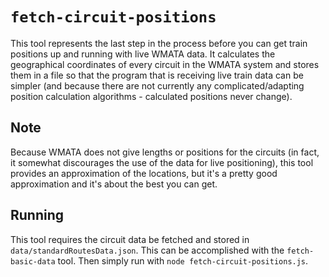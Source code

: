 # `fetch-circuit-positions`

This tool represents the last step in the process before you can get train positions up and running with live WMATA
data. It calculates the geographical coordinates of every circuit in the WMATA system and stores them in a file so that 
the program that is receiving live train data can be simpler (and because there are not currently any complicated/adapting position calculation algorithms - calculated positions never change).

## Note
Because WMATA does not give lengths or positions for the circuits (in fact, it somewhat discourages the use of the data for live positioning),
this tool provides an approximation of the locations, but it's a pretty good approximation and it's about the best you can get. 

## Running

This tool requires the circuit data be fetched and stored in `data/standardRoutesData.json`. This can be accomplished with the 
`fetch-basic-data` tool. Then simply run with `node fetch-circuit-positions.js`.